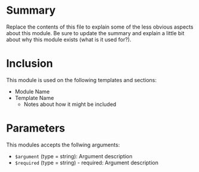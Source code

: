 # Summary
Replace the contents of this file to explain some of the less obvious aspects about this module.
Be sure to update the summary and explain a little bit about why this module exists (what is it used for?).

# Inclusion
This module is used on the following templates and sections:

- Module Name
- Template Name
  - Notes about how it might be included

# Parameters
This modules accepts the follwing arguments:
- `$argument` (type = string): Argument description
- `$required` (type = string) - required: Argument description
